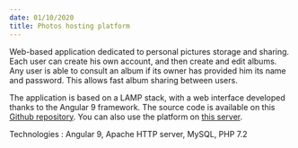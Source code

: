 ```yaml
---
date: 01/10/2020
title: Photos hosting platform
---
```


Web-based application dedicated to personal pictures storage and sharing. Each user can create his own account, and then create and edit albums. Any user is able to consult an album if its owner has provided him its name and password. This allows fast album sharing between users.

The application is based on a LAMP stack, with a web interface developed thanks to the Angular 9 framework. The source code is available on this [Github repository](https://github.com/paulelian-tabarant/my-browser-photo-frame). You can also use the platform on [this server](http://51.178.136.146/).

Technologies : Angular 9, Apache HTTP server, MySQL, PHP 7.2